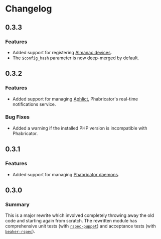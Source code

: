 # Changelog

## 0.3.3

### Features

- Added support for registering [Almanac devices][almanac].
- The `$config_hash` parameter is now deep-merged by default.

## 0.3.2

### Features

- Added support for managing [Aphlict][aphlict], Phabricator's real-time
  notifications service.

### Bug Fixes

- Added a warning if the installed PHP version is incompatible with Phabricator.

## 0.3.1

### Features

- Added support for managing [Phabricator daemons][phd].

## 0.3.0

### Summary

This is a major rewrite which involved completely throwing away the old code
and starting again from scratch. The rewritten module has comprehensive unit
tests (with [`rspec-puppet`](http://rspec-puppet.com)) and acceptance tests
(with [`beaker-rspec`](https://github.com/puppetlabs/beaker-rspec)).

[almanac]: https://secure.phabricator.com/book/phabricator/article/almanac/
[aphlict]: https://secure.phabricator.com/book/phabricator/article/notifications/
[phd]: https://secure.phabricator.com/book/phabricator/article/managing_daemons/
